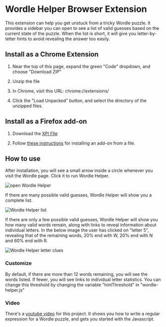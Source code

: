 # Wordle Helper Browser Extension

This extension can help you get unstuck from a tricky Wordle puzzle.  It provides a sidebar you can open to see a list of valid guesses based on the current state of the puzzle.  When the list is short, it will give you letter-by-letter hints to avoid revealing the answer too easily.

## Install as a Chrome Extension

1) Near the top of this page, expand the green "Code" dropdown, and choose "Download ZIP"

2) Unzip the file

3) In Chrome, visit this URL: chrome://extensions/

4) Click the "Load Unpacked" button, and select the directory of the unzipped files.

## Install as a Firefox add-on

1) Download the [XPI FIle](https://theotrain.github.io/images/wordle_helper-1.0.0-fx.xpi)

2) Follow [these instructions](https://support.mozilla.org/en-US/kb/unable-install-add-ons-extensions-or-themes?redirectslug=Unable+to+install+add-ons&redirectlocale=en-US#w_you-are-asked-to-download-the-add-on-rather-than-installing-it) for installing an add-on from a file.

## How to use

After installation, you will see a small arrow inside a circle whenever you visit the Wordle page.  Click it to run Wordle Helper.

![open Wordle Helper](https://theotrain.github.io/images/wordle-helper-open.jpg)

If there are many possible valid guesses, Wordle Helper will show you a complete list.

![Wordle Helper list](https://theotrain.github.io/images/wordle-helper-list.jpg)

If there are only a few possible valid guesses, Wordle Helper will show you how many valid words remain, along with links to reveal information about individual letters.  In the below image the user has clicked on "letter 5", revealing that of the remaining words, 20% end with W, 20% end with N and 60% end with R.

![Wordle Helper letter clues](https://theotrain.github.io/images/wordle-helper-clues.jpg)

### Customize

By default, if there are more than 12 words remaining, you will see the words listed. If fewer, you will see links to individual letter statistics.  You can change this threshold by changing the variable "hintThreshold" in "wordle-helper.js"

### Video

There's a [youtube video](https://www.youtube.com/watch?v=xxxxxxxxx) for this project.  It shows you how to write a regular expression for a Wordle puzzle, and gets you started with the Javascript. 